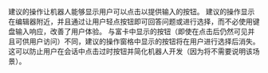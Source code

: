 建议的操作让机器人能够显示用户可以点击以提供输入的按钮。 建议的操作显示在编辑器附近，并且通过让用户轻点按钮即可回答问题或进行选择，而不必使用键盘输入响应，改善了用户体验。 与富卡中显示的按钮（即使在点击后仍然可见并且可供用户访问）不同，建议的操作窗格中显示的按钮将在用户进行选择后消失。 这可以防止用户在会话中点击过时按钮并简化机器人开发（因为将不需要说明该场景）。